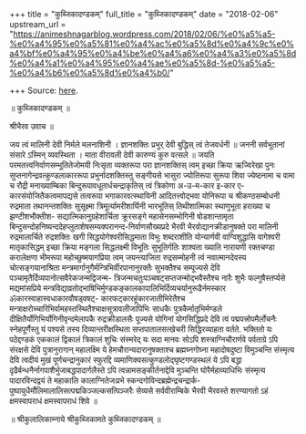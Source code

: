 +++
title = "कुब्जिकादण्डकम्"
full_title = "कुब्जिकादण्डकम्"
date = "2018-02-06"
upstream_url = "https://animeshnagarblog.wordpress.com/2018/02/06/%e0%a5%a5-%e0%a4%95%e0%a5%81%e0%a4%ac%e0%a5%8d%e0%a4%9c%e0%a4%bf%e0%a4%95%e0%a4%be%e0%a4%a6%e0%a4%a3%e0%a5%8d%e0%a4%a1%e0%a4%95%e0%a4%ae%e0%a5%8d-%e0%a5%a5-%e0%a4%b6%e0%a5%8d%e0%a4%b0/"

+++
Source: [here](https://animeshnagarblog.wordpress.com/2018/02/06/%e0%a5%a5-%e0%a4%95%e0%a5%81%e0%a4%ac%e0%a5%8d%e0%a4%9c%e0%a4%bf%e0%a4%95%e0%a4%be%e0%a4%a6%e0%a4%a3%e0%a5%8d%e0%a4%a1%e0%a4%95%e0%a4%ae%e0%a5%8d-%e0%a5%a5-%e0%a4%b6%e0%a5%8d%e0%a4%b0/).

॥ कुब्जिकादण्डकम् ॥

श्रीभैरव उवाच ॥

जय त्वं मालिनी देवी निर्मले मलनाशिनी । ज्ञानशक्तिः प्रभुर् देवी बुद्धिस्
त्वं तेजवर्धनी ॥ जननी सर्वभूतानां संसारे ऽस्मिन् व्यवस्थिता । माता
वीरावली देवी कारुण्यं कुरु वत्सले ॥ जयति परमतत्त्वनिर्वाणसम्भूतितेजोमयी
निःसृता व्यक्तरूपा परा ज्ञानशक्तिस् त्वम् इच्छा क्रिया ऋज्विरेखा पुनः
सुप्तनागेन्द्रवत्कुण्डलाकाररूपा प्रभुर्नादशक्तिस्तु सङ्गीयसे भासुरा
ज्योतिरूपा सुरूपा शिवा ज्येष्ठनामा च वामा च रौद्री मनाख्याम्बिका
बिन्दुरूपावधूतार्धचन्द्राकृतिस् त्वं त्रिकोणा अ-उ-म-कार इ-कार
ए-कारसंयोजितैकत्वमापद्यसे तत्वरूपा भगाकारवत्स्थायिनी आदितत्त्वोद्भवा
योनिरूपा च श्रीकण्ठसम्बोधनी रुद्रमाता तथानन्तशक्तिः सुसूक्ष्मा
त्रिमूर्त्यामरीशार्घिनी भारभूतिस् तिथीशात्मिका स्थाणुभूता हराख्या च
झण्टीशभौक्तीश- सद्यात्मिकानुग्रहेशार्चिता क्रूरसङ्गे महासेनसम्भोगिनी
षोडशान्तामृता
बिन्दुसन्दोहनिष्यन्ददेहप्लुताशेषसम्यक्परानन्द-निर्वाणसौख्यप्रदे भैरवी
भैरवोद्यानक्रीडानुषक्ते परा मालिनी रुद्रमालार्चिते रुद्रशक्तिः खगी
सिद्धयोगेश्वरीसिद्धमाता विभुः शब्दराशीति योन्यार्णवी वाग्विशुद्धासि
वागेश्वरी मातृकासिद्धम् इच्छा क्रिया मङ्गला सिद्धलक्ष्मी विभूतिः
सुभूतिर्गतिः शाश्वता ख्याति नारायणी रक्तचण्डा करालेक्षणा भीमरूपा
महोच्छुष्मयागप्रिया त्वम् जयन्त्याजिता रुद्रसम्मोहनी त्वं नवात्मानदेवस्य
चोत्सङ्गयानाश्रिता मन्त्रमार्गानुगैर्मन्त्रिभिर्वीरपानानुरक्तैः
सुभक्तैश्च सम्पूज्यसे देवि पञ्चामृतैर्दिव्यपानोत्सवैरेकजन्मद्विजन्म-
त्रिजन्मचतुःपञ्चषट्सप्तजन्मोद्भवैस्तैश्च नारैः शुभैः फल्गुषैस्तर्प्यसे
मद्यमांसप्रिये
मन्त्रविद्याव्रतोद्भाषिभिर्मुण्डकङ्कालकापालिभिर्दिव्यचर्यानुरूढैर्नमस्कार
ॐकारस्वाहास्वधाकारवौषड्वषट्- कारफट्कारहूंकारजातीभिरेतैश्च
मन्त्राक्षरोच्चारिभिर्वामहस्तस्थितैश्चाक्षसूत्रावलीजापिभिः साधकैः
पुत्रकैर्मातृभिर्मण्डले दीक्षितैर्योगिभिर्योगिनीवृन्दमेलापकै
रुद्रक्रीडालसैः पूज्यसे योगिनां योगसिद्धिप्रदे देवि त्वं
पद्मपत्त्रोपमैर्लोचनैः स्नेहपूर्णैस्तु यं पश्यसे तस्य
दिव्यान्तरीक्षस्थिता सप्तपातालसत्खेचरी सिद्धिरव्याहता वर्तते. भक्तितो यः
पठेद्दण्डकं एककालं द्विकालं त्रिकालं शुचिः संस्मरेद् यः सदा मानवः सोऽपि
शस्त्राग्निचौरार्णवे पर्वताग्रे ऽपि संरक्षसे देवि पुत्रानुरागान्
महालक्ष्मि ये हेमचौरान्यदारानुषक्ताश्च ब्रह्मघ्नगोघ्ना महादोषदुष्टा
विमुञ्चन्ति संस्मृत्य देवि त्वदीयं मुखं पूर्णचन्द्रानुकारं स्फुरद्दि
व्यमाणिक्यसत्कुण्डलोद्घृष्टगण्डस्थलं ये ऽपि बद्धा
दृढैर्बन्धनैर्नागपाशैर्भुजाबद्धपादार्गलैस्ते ऽपि
त्वन्नामसङ्कीर्तनाद्देवि मुञ्चन्ति घोरैर्महाव्याधिभिः संस्मृत्य
पादारविन्दद्वयं ते महाकालि कालाग्नितेजःप्रभे
स्कन्दगोविन्दब्रह्मेन्द्रचन्द्रार्क-
पुष्पायुधैर्मौलिमालालिसत्पद्मकिञ्जल्कसत्पिञ्जरैः सेव्यसे सर्ववीराम्बिके
भैरवी भैरवस्ते शरण्यागतो ऽहं क्षमस्वापराधं क्षमस्वापराधं शिवे ॥

॥ श्रीकुलालिकाम्नाये श्रीकुब्जिकामते कुब्जिकादण्डकम् ॥

